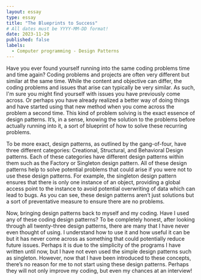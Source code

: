 ```yaml
---
layout: essay
type: essay
title: "The Blueprints to Success"
# All dates must be YYYY-MM-DD format!
date: 2023-11-29
published: false
labels:
  - Computer programming - Design Patterns
---
```


Have you ever found yourself running into the same coding problems time and time again? Coding problems and projects are often very different but similar at the same time. While the content and objective can differ, the coding problems and issues that arise can typically be very similar. As such, I'm sure you might find yourself with issues you have previously come across. Or perhaps you have already realized a better way of doing things and have started using that new method when you come across the problem a second time. This kind of problem solving is the exact essence of design patterns. It’s, in a sense, knowing the solution to the problems before actually running into it, a sort of blueprint of how to solve these recurring problems.

To be more exact, design patterns, as outlined by the gang-of-four, have three different categories: Creational, Structural, and Behavioral Design patterns. Each of these categories have different design patterns within them such as the Factory or Singleton design pattern. All of these design patterns help to solve potential problems that could arise if you were not to use these design patterns. For example, the singleton design pattern ensures that there is only one instance of an object, providing a global access point to the instance to avoid potential overwriting of data which can lead to bugs. As you can see, these design patterns aren’t just solutions but a sort of preventative measure to ensure there are no problems.

Now, bringing design patterns back to myself and my coding. Have I used any of these coding design patterns? To be completely honest, after looking through all twenty-three design patterns, there are many that I have never even thought of using. I understand how to use it and how useful it can be but it has never come across as something that could potentially reduce future issues. Perhaps it is due to the simplicity of the programs I have written until now, but I have not even used the simple design patterns such as singleton. However, now that I have been introduced to these concepts, there’s no reason for me to not start using these design patterns. Perhaps they will not only improve my coding, but even my chances at an interview!
